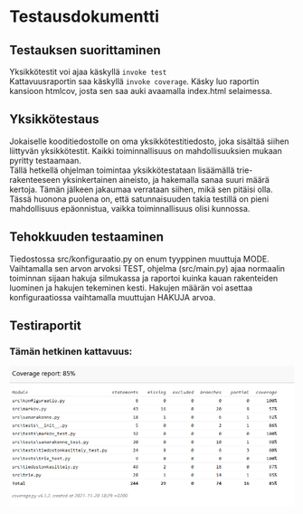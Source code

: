 # Testausdokumentti

## Testauksen suorittaminen
Yksikkötestit voi ajaa käskyllä `invoke test` </br>
Kattavuusraportin saa käskyllä `invoke coverage`. 
Käsky luo raportin kansioon htmlcov, josta sen saa auki avaamalla index.html selaimessa.

## Yksikkötestaus
Jokaiselle kooditiedostolle on oma yksikkötestitiedosto, joka sisältää siihen liittyvän yksikkötestit. Kaikki toiminnallisuus on mahdollisuuksien mukaan pyritty testaamaan. </br>
Tällä hetkellä ohjelman toimintaa yksikkötestataan lisäämällä trie-rakenteeseen yksinkertainen aineisto, ja hakemalla sanaa suuri määrä kertoja. Tämän jälkeen jakaumaa verrataan siihen, mikä sen pitäisi olla. Tässä huonona puolena on, että satunnaisuuden takia testillä on pieni mahdollisuus epäonnistua, vaikka toiminnallisuus olisi kunnossa.

## Tehokkuuden testaaminen
Tiedostossa src/konfiguraatio.py on enum tyyppinen muuttuja MODE. Vaihtamalla sen arvon arvoksi TEST, ohjelma (src/main.py) ajaa normaalin toiminnan sijaan hakuja silmukassa ja raportoi kuinka kauan rakenteiden luominen ja hakujen tekeminen kesti. Hakujen määrän voi asettaa konfiguraatiossa vaihtamalla muuttujan HAKUJA arvoa.

## Testiraportit
### Tämän hetkinen kattavuus:
![Testikattavuus](https://github.com/MyVeli/tiralabra/blob/master/dokumentaatio/kuvat/testikattavuus.PNG)
